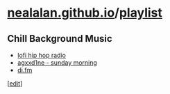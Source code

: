 # [nealalan.github.io](https://nealalan.github.io)/[playlist](https://nealalan.github.io/playlist)

## Chill Background Music
- [lofi hip hop radio](https://www.youtube.com/watch?v=jgMfYgsRvQ8)
- [agxxd1ne - sunday morning](https://www.youtube.com/watch?v=GzZam26hjKM)
- [di.fm](https://di.fm)



[[edit](https://github.com/nealalan/nealalan.github.io/edit/master/playlist/readme.md)]
